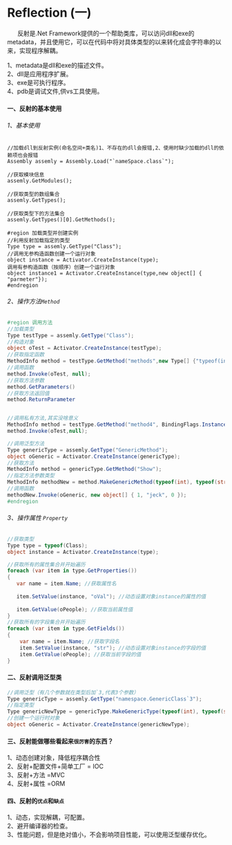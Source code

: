 # Reflection (一)

&nbsp;&nbsp;&nbsp;&nbsp;&nbsp;&nbsp;反射是.Net Framework提供的一个帮助类库，可以访问dll和exe的metadata，并且使用它，可以在代码中将对具体类型的以来转化成会字符串的以来，实现程序解耦。</br>

1、metadata是dll和exe的描述文件。</br>
2、dll是应用程序扩展。</br>
3、exe是可执行程序。</br>
4、pdb是调试文件,供vs工具使用。</br>

#### 一、反射的基本使用
###### 1、基本使用
``` .CS
//加载dll到反射实例(命名空间+类名)1、不存在的dll会报错,2、使用时缺少加载的dll的依赖项也会报错
Assembly assemly = Assembly.Load("`nameSpace.class`"); 

//获取模块信息
assemly.GetModules();

//获取类型的数组集合
assemly.GetTypes();

//获取类型下的方法集合
assemly.GetTypes()[0].GetMethods();

#region 加载类型并创建实例
//利用反射加载指定的类型
Type type = assemly.GetType("Class");
//调用无参构造函数创建一个运行对象
object instance = Activator.CreateInstance(type);
调用有参构造函数（按顺序）创建一个运行对象
object instance1 = Activator.CreateInstance(type,new object[] { "parmeter"});
#endregion
```
###### 2、操作方法`Method`
``` .cs
#region 调用方法
//加载类型
Type testType = assemly.GetType("Class");
//构造对象
object oTest = Activator.CreateInstance(testType);
//获取指定函数
MethodInfo method = testType.GetMethod("methods",new Type[] {"typeof(int)函数参数类型，有重载的情况" });
//调用函数
method.Invoke(oTest, null);
//获取方法参数
method.GetParameters()
//获取方法返回值
method.ReturnParameter


//调用私有方法,其实没啥意义
MethodInfo method = testType.GetMethod("method4", BindingFlags.Instance | BindingFlags.NonPublic);
method.Invoke(oTest,null);

//调用泛型方法
Type genericType = assemly.GetType("GenericMethod");
object oGeneric = Activator.CreateInstance(genericType);
//获取方法
MethodInfo method = genericType.GetMethod("Show");
//指定方法参数类型
MethodInfo methodNew = method.MakeGenericMethod(typeof(int), typeof(string), typeof(int));
//调用函数
methodNew.Invoke(oGeneric, new object[] { 1, "jeck", 0 });
#endregion
``` 
###### 3、操作属性 `Property`
 ``` .cs
 //获取类型
Type type = typeof(Class);
object instance = Activator.CreateInstance(type);

//获取所有的属性集合并开始遍历
foreach (var item in type.GetProperties())
{
    var name = item.Name; //获取属性名
   
    item.SetValue(instance, "oVal"); //动态设置对象instance的属性的值
   
    item.GetValue(oPeople); //获取当前属性值
}
//获取所有的字段集合并开始遍历
 foreach (var item in type.GetFields())
 {
     var name = item.Name; //获取字段名
     item.SetValue(instance, "str"); //动态设置对象instance的字段的值
     item.GetValue(oPeople); //获取当前字段的值
 }

 ```

#### 二、反射调用泛型类
``` .cs
//调用泛型（有几个参数就在类型后加`3,代表3个参数）
Type genericType = assemly.GetType("namespace.GenericClass`3");
//指定类型
Type genericNewType = genericType.MakeGenericType(typeof(int), typeof(string), typeof(Program));
//创建一个运行时对象
object oGeneric = Activator.CreateInstance(genericNewType);


```

#### 三、反射能做哪些看起来`很厉害`的东西？
1、动态创建对象，降低程序耦合性</br>
2、反射+配置文件+简单工厂 = IOC</br>
3、反射+方法 =MVC</br>
4、反射+属性 =ORM</br>

#### 四、反射的`优点`和`缺点`
1、动态，实现解耦，可配置。</br>
2、避开编译器的检查。</br>
3、性能问题，但是绝对值小，不会影响项目性能，可以使用泛型缓存优化。</br>




